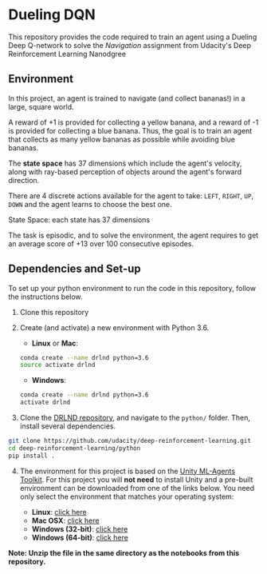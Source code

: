 # Dueling DQN

This repository provides the code required to train an agent using a Dueling Deep Q-network to solve the _Navigation_ assignment from  Udacity's Deep Reinforcement Learning Nanodgree

## Environment

In this project, an agent is trained to navigate (and collect bananas!) in a large, square world. 

A reward of +1 is provided for collecting a yellow banana, and a reward of -1 is provided for collecting a blue banana. Thus, the goal is to train an agent that collects as many yellow bananas as possible while avoiding blue bananas.

The __state space__ has 37 dimensions which include the agent's velocity, along with ray-based perception of objects around the agent's forward direction. 

There are 4 discrete actions available for the agent to take: `LEFT`, `RIGHT`, `UP`, `DOWN` and the agent learns to choose the best one. 

State Space: each state has 37 dimensions

The task is episodic, and to solve the environment, the agent requires to get an average score of +13 over 100 consecutive episodes.

## Dependencies and Set-up

To set up your python environment to run the code in this repository, follow the instructions below.

1. Clone this repository

2. Create (and activate) a new environment with Python 3.6.

	- __Linux__ or __Mac__: 
	```bash
	conda create --name drlnd python=3.6
	source activate drlnd
	```
	- __Windows__: 
	```bash
	conda create --name drlnd python=3.6 
	activate drlnd
	```
  
 3. Clone the [DRLND repository](https://github.com/udacity/deep-reinforcement-learning), and navigate to the `python/` folder.  Then, install several dependencies.
```bash
git clone https://github.com/udacity/deep-reinforcement-learning.git
cd deep-reinforcement-learning/python
pip install .
```

 4. The environment for this project is based on the [Unity ML-Agents Toolkit](https://github.com/Unity-Technologies/ml-agents). For this project you will __not need__ to install Unity and a pre-built environment can be downloaded from one of the links below. You need only select the environment that matches your operating system:

	- __Linux__: [click here](https://s3-us-west-1.amazonaws.com/udacity-drlnd/P1/Banana/Banana_Linux.zip)
	- __Mac OSX__: [click here](https://s3-us-west-1.amazonaws.com/udacity-drlnd/P1/Banana/Banana.app.zip)
	- __Windows (32-bit)__: [click here](https://s3-us-west-1.amazonaws.com/udacity-drlnd/P1/Banana/Banana_Windows_x86.zip)
	- __Windows (64-bit)__: [click here](https://s3-us-west-1.amazonaws.com/udacity-drlnd/P1/Banana/Banana_Windows_x86_64.zip)

__Note: Unzip the file in the same directory as the notebooks from this repository.__





